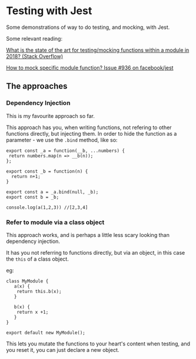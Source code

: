 # Testing with Jest

Some demonstrations of way to do testing, and mocking, with Jest. 

Some relevant reading: 

[What is the state of the art for testing/mocking functions within a module in 2018? (Stack Overflow)](https://stackoverflow.com/questions/53736766/what-is-the-state-of-the-art-for-testing-mocking-functions-within-a-module-in-20)

[How to mock specific module function? Issue #936 on facebook/jest](https://github.com/facebook/jest/issues/936)

## The approaches

### Dependency Injection

This is my favourite approach so far. 

This approach has you, when writing functions, not refering to other functions directly, but injecting them. In order to hide the function as a parameter - we use the `.bind` method, like so:

```
export const _a = function(__b, ...numbers) {
 return numbers.map(n => __b(n)); 
}; 

export const _b = function(n) {
  return n+1; 
}

export const a = _a.bind(null, _b); 
export const b = _b; 

console.log(a(1,2,3)) //[2,3,4]
```

### Refer to module via a class object

This approach works, and is perhaps a little less scary looking than dependency injection. 

It has you not referring to functions directly, but via an object, in this case the `this` of a class object. 

eg:

```
class MyModule {
   a(x) {
    return this.b(x);
   }
   
   b(x) {
    return x +1; 
   }
}

export default new MyModule(); 
```

This lets you mutate the functions to your heart's content when testing, and you reset it, you can just declare a new object. 

